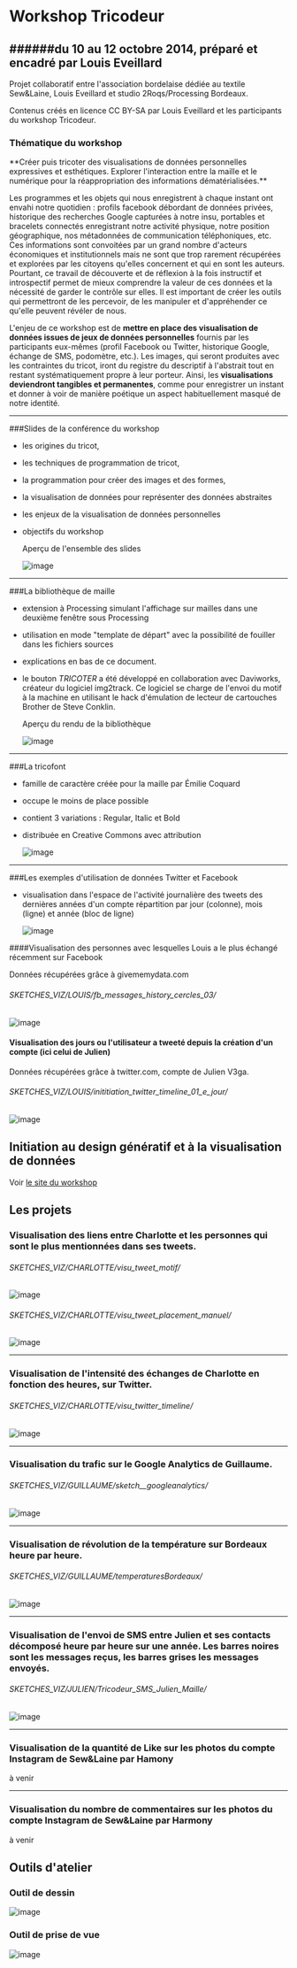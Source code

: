 # Workshop Tricodeur
######du 10 au 12 octobre 2014, préparé et encadré par Louis Eveillard
---

Projet collaboratif entre l'association bordelaise dédiée au textile Sew&Laine, Louis Eveillard et studio 2Roqs/Processing Bordeaux.
 
Contenus créés  en licence CC BY-SA par Louis Eveillard et les participants du workshop Tricodeur. 


<h3>Thématique du workshop</h3>
**Créer puis tricoter des visualisations de données personnelles expressives et esthétiques. Explorer l'interaction entre la maille et le numérique pour la réappropriation des informations dématérialisées.**
	
Les programmes et les objets qui nous enregistrent à chaque instant ont envahi notre quotidien : profils facebook débordant de données privées, historique des recherches Google capturées à notre insu, portables et bracelets connectés enregistrant notre activité physique, notre position géographique, nos métadonnées de communication téléphoniques, etc. Ces informations sont convoitées par un grand nombre d'acteurs économiques et institutionnels mais ne sont que trop rarement récupérées et explorées par les citoyens qu'elles concernent et qui en sont les auteurs. Pourtant, ce travail de découverte et de réflexion à la fois instructif et introspectif permet de mieux comprendre la valeur de ces données et la nécessité de garder le contrôle sur elles. Il est important de créer les outils qui permettront de les percevoir, de les manipuler et d'appréhender ce qu'elle peuvent révéler de nous.
	
L'enjeu de ce workshop est de **mettre en place des visualisation de données issues de jeux de données personnelles** fournis par les participants eux-mêmes (profil Facebook ou Twitter, historique Google, échange de SMS, podomètre, etc.). Les images, qui seront produites avec les contraintes du tricot, iront du registre du descriptif à l'abstrait tout en restant systématiquement propre à leur porteur. Ainsi, les **visualisations deviendront tangibles et permanentes**, comme pour enregistrer un instant et donner à voir de manière poétique un aspect habituellement masqué de notre identité.
	
---
	

###Slides de la conférence du workshop

-	les origines du tricot, 
-	les techniques de programmation de tricot, 
-	la programmation pour créer des images et des formes, 
-	la visualisation de données pour représenter des données abstraites
-	les enjeux de la visualisation de données personnelles
-	objectifs du workshop
	
	Aperçu de l'ensemble des slides

	![image](img/tricodeur-presentation-apercu-01.jpg)


---
###La bibliothèque de maille

-	extension à Processing simulant l'affichage sur mailles dans une deuxième fenêtre sous Processing
-	utilisation en mode "template de départ" avec la possibilité de fouiller dans les fichiers sources
-	explications en bas de ce document.
-	le bouton *TRICOTER* a été développé en collaboration avec Daviworks, créateur du logiciel img2track. Ce logiciel se charge de l'envoi du motif à la machine en utilisant le hack d'émulation de lecteur de cartouches Brother de Steve Conklin.

	Aperçu du rendu de la bibliothèque
	
	![image](img/apercu-maille.png)

---
###La tricofont

-	famille de caractère créée pour la maille par Émilie Coquard
-	occupe le moins de place possible
-	contient 3 variations : Regular, Italic et Bold
-	distribuée en Creative Commons avec attribution

	![image](img/tricofont.png)

---
###Les exemples d'utilisation de données Twitter et Facebook

-	visualisation dans l'espace de l'activité journalière des tweets des dernières années d'un compte
	répartition par jour (colonne), mois (ligne) et année (bloc de ligne)
	
	![image](img/visu-tweets.png)

####Visualisation des personnes avec lesquelles Louis a le plus échangé récemment sur Facebook

Données récupérées grâce à givememydata.com

###### SKETCHES_VIZ/LOUIS/fb_messages_history_cercles_03/

![image](SKETCHES_VIZ/LOUIS/fb_messages_history_cercles_03/apercu.png)

#### Visualisation des jours ou l'utilisateur a tweeté depuis la création d'un compte (ici celui de Julien)

Données récupérées grâce à twitter.com, compte de Julien V3ga.

###### SKETCHES_VIZ/LOUIS/inititiation_twitter_timeline_01_e_jour/

![image](SKETCHES_VIZ/LOUIS/inititiation_twitter_timeline_01_e_jour/apercu.png)



## Initiation au design génératif et à la visualisation de données 

Voir [le site du workshop](http://letricodeur.com/workshop/)


## Les projets

### Visualisation des liens entre Charlotte et les personnes qui sont le plus mentionnées dans ses tweets.

###### SKETCHES_VIZ/CHARLOTTE/visu_tweet_motif/

![image](SKETCHES_VIZ/CHARLOTTE/visu_tweet_motif/apercu.png)

###### SKETCHES_VIZ/CHARLOTTE/visu_tweet_placement_manuel/

![image](SKETCHES_VIZ/CHARLOTTE/visu_tweet_placement_manuel/apercu.png)

---
### Visualisation de l'intensité des échanges de Charlotte en fonction des heures, sur Twitter.

###### SKETCHES_VIZ/CHARLOTTE/visu_twitter_timeline/

![image](SKETCHES_VIZ/CHARLOTTE/visu_twitter_timeline/apercu.png)

---
### Visualisation du trafic sur le Google Analytics de Guillaume.

###### SKETCHES_VIZ/GUILLAUME/sketch__googleanalytics/

![image](SKETCHES_VIZ/GUILLAUME/sketch__googleanalytics/apercu.png)

---
### Visualisation de révolution de la température sur Bordeaux heure par heure.

###### SKETCHES_VIZ/GUILLAUME/temperaturesBordeaux/

![image](SKETCHES_VIZ/GUILLAUME/temperaturesBordeaux/apercu.png)

---
### Visualisation de l'envoi de SMS entre Julien et ses contacts décomposé heure par heure sur une année. Les barres noires sont les messages reçus, les barres grises les messages envoyés.

###### SKETCHES_VIZ/JULIEN/Tricodeur_SMS_Julien_Maille/

![image](SKETCHES_VIZ/JULIEN/Tricodeur_SMS_Julien_Maille/apercu.png)

---
### Visualisation de la quantité de Like sur les photos du compte Instagram de Sew&Laine par Hamony

à venir

---
### Visualisation du nombre de commentaires sur les photos du compte Instagram de Sew&Laine par Harmony

à venir

## Outils d'atelier

### Outil de dessin

![image](ATELIER/outil_dessin_04/preview.png)

### Outil de prise de vue

![image](ATELIER/outil_photo_03/preview.png)

